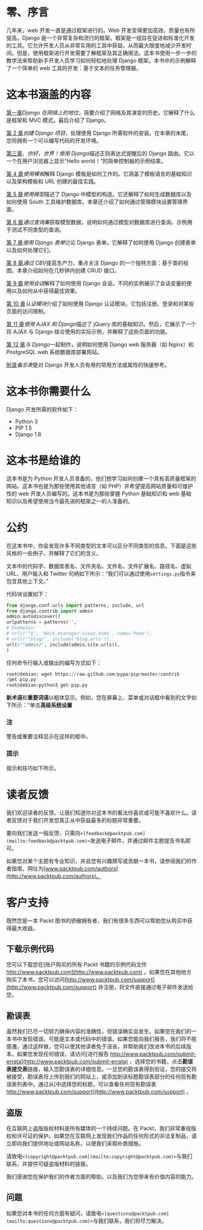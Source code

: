 # 零、序言

几年来，web 开发一直是通过框架进行的。Web 开发变得更加高效，质量也有所提高。Django 是一个非常复杂和流行的框架。框架是一组旨在促进和标准化开发的工具。它允许开发人员从非常实用的工具中获益，从而最大限度地减少开发时间。但是，使用框架进行开发需要了解框架及其正确用法。这本书使用一步一步的教学法来帮助新手开发人员学习如何轻松地处理 Django 框架。本书中的示例解释了一个简单的 web 工具的开发：基于文本的任务管理器。

# 这本书涵盖的内容

[第一章](01.html#page "Chapter 1. Django's Position on the Web")*Django 在网络上的地位*，简要介绍了网络及其演变的历史。它解释了什么是框架和 MVC 模式。最后介绍了 Django。

[第 2 章](02.html#page "Chapter 2. Creating a Django Project")*创建 Django 项目*，处理使用 Django 所需软件的安装。在本章的末尾，您将拥有一个可以编写代码的开发环境。

[第三章](03.html#page "Chapter 3. Hello World! with Django")、*你好，世界！使用 Django*描述正则表达式提醒后的 Django 路由。它以一个在用户浏览器上显示“Hello world！”的简单控制器的示例结束。

[第 4 章](04.html#page "Chapter 4. Working with Templates")*使用模板*解释 Django 模板是如何工作的。它涵盖了模板语言的基础知识以及架构模板和 URL 创建的最佳实践。

[第 5 章](05.html#page "Chapter 5. Working with Models")*使用模型*描述了 Django 中模型的构造。它还解释了如何生成数据库以及如何使用 South 工具维护数据库。本章还介绍了如何通过管理模块设置管理界面。

[第 6 章](06.html#page "Chapter 6. Getting a Model's Data with Querysets")*通过查询集*获取模型数据，说明如何通过模型对数据库进行查询。示例用于测试不同类型的查询。

[第 7 章](07.html#page "Chapter 7. Working with Django Forms")*使用 Django 表单*讨论 Django 表单。它解释了如何使用 Django 创建表单以及如何处理它们。

[第 8 章](08.html#page "Chapter 8. Raising Your Productivity with CBV")*通过 CBV*提高生产力，重点关注 Django 的一个独特方面：基于类的视图。本章介绍如何在几秒钟内创建 CRUD 接口。

[第 9 章](09.html#page "Chapter 9. Using Sessions")*使用会话*解释了如何使用 Django 会话。不同的实例展示了会话变量的使用以及如何从中获得最佳效果。

[第 10 章](10.html#page "Chapter 10. The Authentication Module")*认证模块*介绍了如何使用 Django 认证模块。它包括注册、登录和对某些页面的访问限制。

[第 11 章](11.html#page "Chapter 11. Using AJAX with Django")*使用 AJAX 和 Django*描述了 jQuery 库的基础知识。然后，它展示了一个将 AJAX 与 Django 结合使用的实际示例，并解释了这些页面的功能。

[第 12 章](12.html#page "Chapter 12. Production with Django")*与 Django*一起制作，说明如何使用 Django web 服务器（如 Nginx）和 PostgreSQL web 系统数据库部署网站。

[附录](13.html#page "Appendix A. Cheatsheet")*备忘表*是对 Django 开发人员有用的常用方法或属性的快速参考。

# 这本书你需要什么

Django 开发所需的软件如下：

*   Python 3
*   PIP 1.5
*   Django 1.6

# 这本书是给谁的

这本书是为 Python 开发人员准备的，他们想学习如何创建一个具有高质量框架的网站。这本书也是为那些使用其他语言（如 PHP）并希望提高网站质量和可维护性的 web 开发人员编写的。这本书是为那些掌握 Python 基础知识和 web 基础知识以及希望使用当今最先进的框架之一的人准备的。

# 公约

在这本书中，你会发现许多不同类型的文本可以区分不同类型的信息。下面是这些风格的一些例子，并解释了它们的含义。

文本中的代码字、数据库表名、文件夹名、文件名、文件扩展名、路径名、虚拟 URL、用户输入和 Twitter 句柄如下所示：“我们可以通过使用`settings.py`指令来包含其他上下文。”

代码块设置如下：

```py
from django.conf.urls import patterns, include, url
from django.contrib import admin
admin.autodiscover()
urlpatterns = patterns('',
# Examples:
# url(r'^$', 'Work_msanager.views.home', name='home'),
# url(r'^blog/', include('blog.urls')),
url(r'^admin/', include(admin.site.urls)),
)
```

任何命令行输入或输出的编写方式如下：

```py
root@debian: wget https://raw.github.com/pypa/pip/master/contrib
/get-pip.py
root@debian:python3 get-pip.py

```

**新术语**和**重要词语**以粗体显示。例如，您在屏幕上、菜单或对话框中看到的文字如下所示：“单击**高级系统设置**

### 注

警告或重要注释显示在这样的框中。

### 提示

提示和技巧如下所示。

# 读者反馈

我们欢迎读者的反馈。让我们知道你对这本书的看法你喜欢或可能不喜欢什么。读者反馈对于我们开发您真正从中获益最多的标题非常重要。

要向我们发送一般反馈，只需向`<[feedback@packtpub.com](mailto:feedback@packtpub.com)>`发送电子邮件，并通过邮件主题提及书名即可。

如果您对某个主题有专业知识，并且您有兴趣撰写或贡献一本书，请参阅我们的作者指南，网址为[www.packtpub.com/authors](http://www.packtpub.com/authors)。

# 客户支持

既然您是一本 Packt 图书的骄傲拥有者，我们有很多东西可以帮助您从购买中获得最大收益。

## 下载示例代码

您可以下载您在[账户购买的所有 Packt 书籍的示例代码文件 http://www.packtpub.com](http://www.packtpub.com) 。如果您在其他地方购买了本书，您可以访问[http://www.packtpub.com/support](http://www.packtpub.com/support) 并注册，将文件直接通过电子邮件发送给您。

## 勘误表

虽然我们已尽一切努力确保内容的准确性，但错误确实会发生。如果您在我们的一本书中发现错误，可能是文本或代码中的错误，如果您能向我们报告，我们将不胜感激。通过这样做，您可以使其他读者免于沮丧，并帮助我们改进本书的后续版本。如果您发现任何错误，请访问[进行报告 http://www.packtpub.com/submit-errata](http://www.packtpub.com/submit-errata) ，选择您的书籍，点击**勘误表提交表**链接，输入您勘误表的详细信息。一旦您的勘误表得到验证，您的提交将被接受，勘误表将上传到我们的网站上，或添加到该标题勘误表部分的任何现有勘误表列表中。通过从[中选择您的标题，可以查看任何现有勘误表 http://www.packtpub.com/support](http://www.packtpub.com/support) 。

## 盗版

在互联网上盗版版权材料是所有媒体的一个持续问题。在 Packt，我们非常重视版权和许可证的保护。如果您在互联网上发现我们作品的任何形式的非法复制品，请立即向我们提供地址或网站名称，以便我们采取补救措施。

请致电`<[copyright@packtpub.com](mailto:copyright@packtpub.com)>`与我们联系，并提供可疑盗版材料的链接。

我们感谢您在保护我们的作者方面的帮助，以及我们为您带来有价值内容的能力。

## 问题

如果您对本书的任何方面有疑问，请致电`<[questions@packtpub.com](mailto:questions@packtpub.com)>`与我们联系，我们将尽力解决。